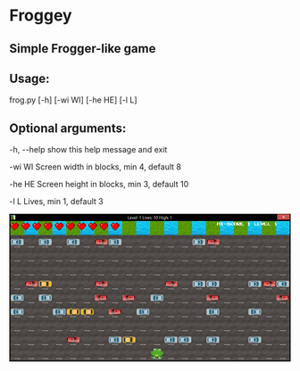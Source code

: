 # Froggey
## Simple Frogger-like game

## Usage: 
frog.py [-h] [-wi WI] [-he HE] [-l L]

## Optional arguments:

  -h, --help  show this help message and exit

  -wi WI      Screen width in blocks, min 4, default 8

  -he HE      Screen height in blocks, min 3, default 10
  
  -l L        Lives, min 1, default 3

  ![screen1](/images/screen_1.png)
